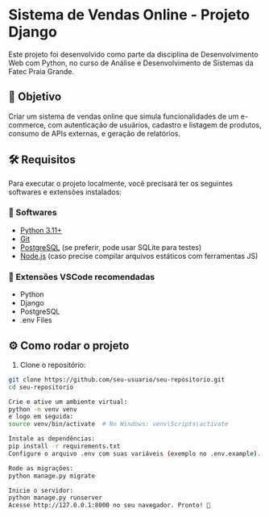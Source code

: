 # Sistema de Vendas Online - Projeto Django

Este projeto foi desenvolvido como parte da disciplina de Desenvolvimento Web com Python, no curso de Análise e Desenvolvimento de Sistemas da Fatec Praia Grande.

## 🚀 Objetivo

Criar um sistema de vendas online que simula funcionalidades de um e-commerce, com autenticação de usuários, cadastro e listagem de produtos, consumo de APIs externas, e geração de relatórios.

## 🛠️ Requisitos

Para executar o projeto localmente, você precisará ter os seguintes softwares e extensões instalados:

### 🔧 Softwares
- [Python 3.11+](https://www.python.org/downloads/)
- [Git](https://git-scm.com/)
- [PostgreSQL](https://www.postgresql.org/) (se preferir, pode usar SQLite para testes)
- [Node.js](https://nodejs.org/) (caso precise compilar arquivos estáticos com ferramentas JS)

### 💼 Extensões VSCode recomendadas
- Python
- Django
- PostgreSQL
- .env Files

## ⚙️ Como rodar o projeto

1. Clone o repositório:
```bash
git clone https://github.com/seu-usuario/seu-repositorio.git
cd seu-repositorio

Crie e ative um ambiente virtual:
python -m venv venv
e logo em seguida:
source venv/bin/activate  # No Windows: venv\Scripts\activate

Instale as dependências:
pip install -r requirements.txt
Configure o arquivo .env com suas variáveis (exemplo no .env.example).

Rode as migrações:
python manage.py migrate

Inicie o servidor:
python manage.py runserver
Acesse http://127.0.0.1:8000 no seu navegador. Pronto! 🚀
